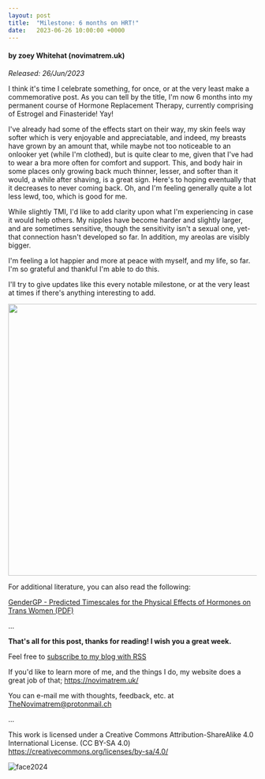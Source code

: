 ```yaml
---
layout: post
title:  "Milestone: 6 months on HRT!"
date:   2023-06-26 10:00:00 +0000
---
```

#### by zoey Whitehat (novimatrem.uk)
*Released: 26/Jun/2023*

I think it's time I celebrate something, for once, or at the very least make a commemorative post. As you can tell by the title, I'm now 6 months into my permanent course of Hormone Replacement Therapy, currently comprising of Estrogel and Finasteride! Yay!

I've already had some of the effects start on their way, my skin feels way softer which is very enjoyable and appreciatable, and indeed, my breasts have grown by an amount that, while maybe not too noticeable to an onlooker yet (while I'm clothed), but is quite clear to me, given that I've had to wear a bra more often for comfort and support. This, and body hair in some places only growing back much thinner, lesser, and softer than it would, a while after shaving, is a great sign. Here's to hoping eventually that it decreases to never coming back. Oh, and I'm feeling generally quite a lot less lewd, too, which is good for me.

While slightly TMI, I'd like to add clarity upon what I'm experiencing in case it would help others. My nipples have become harder and slightly larger, and are sometimes sensitive, though the sensitivity isn't a sexual one, yet- that connection hasn't developed so far. In addition, my areolas are visibly bigger.

I'm feeling a lot happier and more at peace with myself, and my life, so far. I'm so grateful and thankful I'm able to do this.

I'll try to give updates like this every notable milestone, or at the very least at times if there's anything interesting to add.

<img src="https://gitlab.com/Novimatrem/blog/-/raw/master/_postImagesUsed/hrt0.png" style="height:auto; width:550px;">

For additional literature, you can also read the following:

<a href="https://www.gendergp.com/wp-content/uploads/2021/07/GenderGP_Factsheet_PredictedTimescalesForThePhysicalEffectsOfHormones_ForTransWomen_2021_07_08.pdf" target="_blank">GenderGP - Predicted Timescales for the Physical Effects of Hormones on Trans Women (PDF)</a>

...

**That's all for this post, thanks for reading! I wish you a great week.**

Feel free to <a href="https://novimatrem.gitlab.io/blog/feed.xml" target="_blank">subscribe to my blog with RSS</a>

If you'd like to learn more of me, and the things I do, my website does a great job of that; <a href="https://novimatrem.uk/" target="_blank">https://novimatrem.uk/</a>

You can e-mail me with thoughts, feedback, etc. at [TheNovimatrem@protonmail.ch](mailto:TheNovimatrem@protonmail.ch)

...

This work is licensed under a Creative Commons Attribution-ShareAlike 4.0 International License. (CC BY-SA 4.0)
<a href="https://creativecommons.org/licenses/by-sa/4.0/" target="_blank">https://creativecommons.org/licenses/by-sa/4.0/</a>

![face2024](https://gitlab.com/Novimatrem/blog/-/raw/master/face2024.png)
